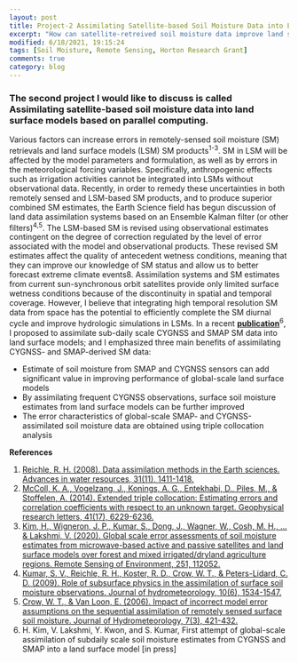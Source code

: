 ```yaml
---
layout: post
title: Project-2 Assimilating Satellite-based Soil Moisture Data into Land Surface Models Based on Parallel Computing
excerpt: "How can satellite-retreived soil moisture data improve land surface models?"
modified: 6/18/2021, 19:15:24
tags: [Soil Moisture, Remote Sensing, Horton Research Grant]
comments: true
category: blog
---
```


### The second project I would like to discuss is called Assimilating satellite-based soil moisture data into land surface models based on parallel computing. 

Various factors can increase errors in remotely-sensed soil moisture (SM) retrievals and land surface models (LSM) SM products<sup>1-3</sup>. 
SM in LSM will be affected by the model parameters and formulation, as well as by errors in the meteorological forcing variables.
Specifically, anthropogenic effects such as irrigation activities cannot be integrated into LSMs without observational data.
Recently, in order to remedy these uncertainties in both remotely sensed and LSM-based SM products, and to produce superior combined SM estimates, the Earth Science field has begun discussion of land data assimilation systems based on an Ensemble Kalman filter (or other filters)<sup>4,5</sup>. The LSM-based SM is revised using observational estimates contingent on the degree of correction regulated by the level of error associated with the model and observational products. These revised SM estimates affect the quality of antecedent wetness conditions, meaning that they can improve our knowledge of SM status and allow us to better forecast extreme climate events8. Assimilation systems and SM estimates from current sun-synchronous orbit satellites provide only limited surface wetness conditions because of the discontinuity in spatial and temporal coverage. However, I believe that integrating high temporal resolution SM data from space has the potential to efficiently complete the SM diurnal cycle and improve hydrologic simulations in LSMs. In a recent __[publication](https://github.com/Hyunglok-Kim/Hyunglok-Kim.github.io/blob/master/pdf/16.Kim_etal_2020_RSE.pdf)__<sup>6</sup>, I proposed to assimilate sub-daily scale CYGNSS and SMAP SM data into land surface models; and I emphasized three main benefits of assimilating CYGNSS- and SMAP-derived SM data:
* Estimate of soil moisture from SMAP and CYGNSS sensors can add significant value in improving performance of global-scale land surface models
* By assimilating frequent CYGNSS observations, surface soil moisture estimates from land surface models can be further improved
* The error characteristics of global-scale SMAP- and CYGNSS-assimilated soil moisture data are obtained using triple collocation analysis

__References__
1. [Reichle, R. H. (2008). Data assimilation methods in the Earth sciences. Advances in water resources, 31(11), 1411-1418.](https://www.sciencedirect.com/science/article/pii/S0309170808000043?casa_token=lWyN51bu4o4AAAAA:wiVwX7hDfcwjtMB5i0rNdtfPKMxW3BSshlyla9kuPTZdMmWKyic4Pz9hGsur6VAKAz49ddjKbw)
2. [McColl, K. A., Vogelzang, J., Konings, A. G., Entekhabi, D., Piles, M., & Stoffelen, A. (2014). Extended triple collocation: Estimating errors and correlation coefficients with respect to an unknown target. Geophysical research letters, 41(17), 6229-6236.](https://agupubs.onlinelibrary.wiley.com/doi/full/10.1002/2014GL061322)
3. [Kim, H., Wigneron, J. P., Kumar, S., Dong, J., Wagner, W., Cosh, M. H., ... & Lakshmi, V. (2020). Global scale error assessments of soil moisture estimates from microwave-based active and passive satellites and land surface models over forest and mixed irrigated/dryland agriculture regions. Remote Sensing of Environment, 251, 112052.](https://www.sciencedirect.com/science/article/pii/S0034425720304223?casa_token=06WzdZ_yYXkAAAAA:tBwufz86dXjgc8_NI-PFnHPgvfaOq-NiEeI35izt3nVD6FRjH8hDR-2gZFP_YFoXvKbh_fNKPA)
4. [Kumar, S. V., Reichle, R. H., Koster, R. D., Crow, W. T., & Peters-Lidard, C. D. (2009). Role of subsurface physics in the assimilation of surface soil moisture observations. Journal of hydrometeorology, 10(6), 1534-1547.](https://journals.ametsoc.org/view/journals/hydr/10/6/2009jhm1134_1.xml)
5. [Crow, W. T., & Van Loon, E. (2006). Impact of incorrect model error assumptions on the sequential assimilation of remotely sensed surface soil moisture. Journal of Hydrometeorology, 7(3), 421-432.](https://journals.ametsoc.org/view/journals/hydr/7/3/jhm499_1.xml)
6. H. Kim, V. Lakshmi, Y. Kwon, and S. Kumar, First attempt of global-scale assimilation of subdaily scale soil moisture estimates from CYGNSS and SMAP into a land surface model [in press]

